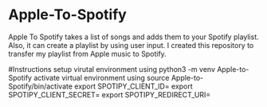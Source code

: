 # Apple-To-Spotify
Apple To Spotify takes a list of songs and adds them to your Spotify playlist. Also, it can create a playlist by using user input. I created this repository to transfer my playlist from Apple music to Spotify.

#Instructions 
setup virutal environment using python3 -m venv Apple-to-Spotify
activate virtual environment using source Apple-to-Spotify/bin/activate
export SPOTIPY_CLIENT_ID=
export SPOTIPY_CLIENT_SECRET=
export SPOTIPY_REDIRECT_URI=
